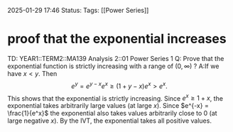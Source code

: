 2025-01-29 17:46
Status: 
Tags: [[Power Series]]
# proof that the exponential increases

TD: YEAR1::TERM2::MA139 Analysis 2::01 Power Series 1
Q: Prove that the exponential function is strictly increasing with a range of $(0,\infty)$
?
A:If we have $x < y$. Then
$$
e^y = e^{y-x} e^x \geq (1 + y - x)e^x > e^x.
$$
This shows that the exponential is strictly increasing.
Since $e^x \geq 1 + x$, the exponential takes arbitrarily large values (at large $x$). Since $e^{-x} = \frac{1}{e^x}$ the exponential also takes values arbitrarily close to $0$ (at large negative $x$).
By the IVT, the exponential takes all positive values.
<!--ID: 1738172953285-->
